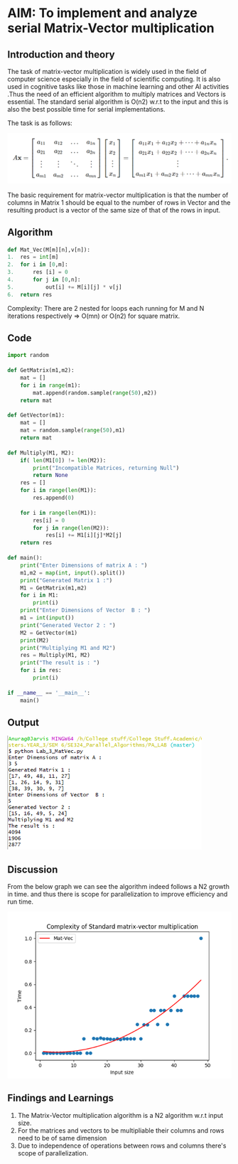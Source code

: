 # AIM: To implement and analyze serial Matrix-Vector multiplication 

## Introduction and theory

The task of matrix-vector multiplication is widely used in the field of computer science especially in the field of scientific computing. It is also used in cognitive tasks like those in machine learning and other AI activities .Thus the need of an efficient algorithm to multiply matrices and Vectors is essential. The standard serial algorithm is O(n2) w.r.t to the input and this is also the best possible time for serial implementations.

The task is as follows:

![task](../OutPuts/mtvc.PNG)

The basic requirement for matrix-vector multiplication is that the number of columns in Matrix 1 should be equal to the number of rows in Vector and the resulting product is a vector of the same size of that of the rows in input.

## Algorithm

```python
def Mat_Vec(M[m][n],v[n]):
1.	res = int[m]
2.	for i in [0,m]:
3.		res [i] = 0
4.		for j in [0,n]:
5.			out[i] += M[i][j] * v[j]
6.	return res
```

Complexity: There are 2 nested for loops each running for M and N iterations respectively => O(mn) or O(n2) for square matrix.

## Code

```python
import random

def GetMatrix(m1,m2):
    mat = []
    for i in range(m1):
        mat.append(random.sample(range(50),m2))
    return mat

def GetVector(m1):
    mat = []
    mat = random.sample(range(50),m1)
    return mat

def Multiply(M1, M2):
    if( len(M1[0]) != len(M2)):
        print("Incompatible Matrices, returning Null")
        return None
    res = []
    for i in range(len(M1)):
        res.append(0)

    for i in range(len(M1)):
        res[i] = 0
        for j in range(len(M2)):
            res[i] += M1[i][j]*M2[j]
    return res

def main():
    print("Enter Dimensions of matrix A : ")
    m1,m2 = map(int, input().split())
    print("Generated Matrix 1 :")
    M1 = GetMatrix(m1,m2)
    for i in M1:
        print(i)
    print("Enter Dimensions of Vector  B : ")
    m1 = int(input())
    print("Generated Vector 2 : ")
    M2 = GetVector(m1)
    print(M2)
    print("Multiplying M1 and M2")
    res = Multiply(M1, M2)
    print("The result is : ")
    for i in res:
        print(i)

if __name__ == '__main__':
    main()
```



## Output

![output](../OutPuts/MatVec.png)

## Discussion

From the below graph we can see the algorithm indeed follows a N2 growth in time. and thus there is scope for parallelization to improve efficiency and run time.

![graph](../OutPuts/MatVec_Graph.png)

## Findings and Learnings

1. The Matrix-Vector multiplication algorithm is a N2 algorithm w.r.t input size.
2. For the matrices and vectors to be multipliable their columns and rows need to be of same dimension
3. Due to independence of operations between rows and columns there's scope of parallelization.

